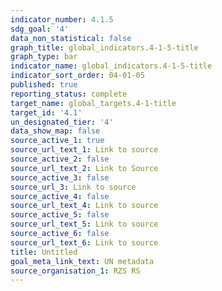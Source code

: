 ```yaml
---
indicator_number: 4.1.5
sdg_goal: '4'
data_non_statistical: false
graph_title: global_indicators.4-1-5-title
graph_type: bar
indicator_name: global_indicators.4-1-5-title
indicator_sort_order: 04-01-05
published: true
reporting_status: complete
target_name: global_targets.4-1-title
target_id: '4.1'
un_designated_tier: '4'
data_show_map: false
source_active_1: true
source_url_text_1: Link to source
source_active_2: false
source_url_text_2: Link to Source
source_active_3: false
source_url_3: Link to source
source_active_4: false
source_url_text_4: Link to source
source_active_5: false
source_url_text_5: Link to source
source_active_6: false
source_url_text_6: Link to source
title: Untitled
goal_meta_link_text: UN metadata
source_organisation_1: RZS RS
---
```

